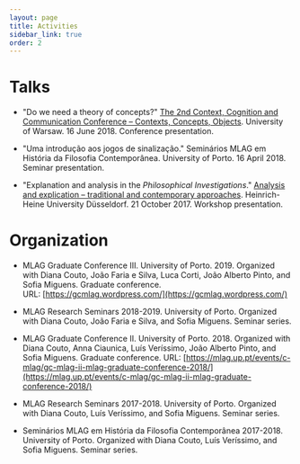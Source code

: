 ```yaml
---
layout: page
title: Activities
sidebar_link: true
order: 2
---
```


# Talks

* "Do we need a theory of concepts?" [The 2nd Context, Cognition and Communication Conference – Contexts, Concepts, Objects](http://ccc-conference.org/). University of Warsaw. 16 June 2018. Conference presentation.

* "Uma introdução aos jogos de sinalização." Seminários MLAG em História da Filosofia Contemporânea. University of Porto. 16 April 2018. Seminar presentation.

* "Explanation and analysis in the _Philosophical Investigations_." [Analysis and explication – traditional and contemporary approaches](https://sfb991.uni-duesseldorf.de/analysis2017/). Heinrich-Heine University Düsseldorf. 21 October 2017. Workshop presentation.

# Organization

* MLAG Graduate Conference III. University of Porto. 2019. Organized with Diana Couto, João Faria e Silva, Luca Corti, João Alberto Pinto, and Sofia Miguens. Graduate conference. URL:&nbsp;[https://gcmlag.wordpress.com/](https://gcmlag.wordpress.com/)

* MLAG Research Seminars 2018-2019. University of Porto. Organized with Diana Couto, João Faria e Silva, and Sofia Miguens. Seminar series.

* MLAG Graduate Conference II. University of Porto. 2018. Organized with Diana Couto, Anna Ciaunica, Luís Veríssimo, João Alberto Pinto, and Sofia Miguens. Graduate conference. URL:&nbsp;[https://mlag.up.pt/events/c-mlag/gc-mlag-ii-mlag-graduate-conference-2018/](https://mlag.up.pt/events/c-mlag/gc-mlag-ii-mlag-graduate-conference-2018/)

* MLAG Research Seminars 2017-2018. University of Porto. Organized with Diana Couto, Luís Veríssimo, and Sofia Miguens. Seminar series.

* Seminários MLAG em História da Filosofia Contemporânea 2017-2018. University of Porto. Organized with Diana Couto, Luís Veríssimo, and Sofia Miguens. Seminar series.